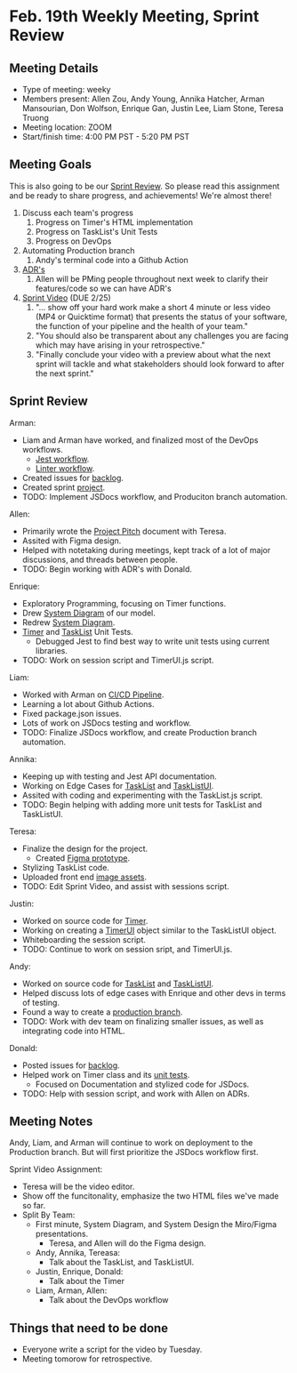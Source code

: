 # Feb. 19th Weekly Meeting, Sprint Review

## Meeting Details

- Type of meeting: weeky
- Members present: Allen Zou, Andy Young, Annika Hatcher, Arman Mansourian, Don Wolfson, Enrique Gan, Justin Lee, Liam Stone, Teresa Truong
- Meeting location: ZOOM
- Start/finish time: 4:00 PM PST - 5:20 PM PST

## Meeting Goals

This is also going to be our [Sprint Review](https://canvas.ucsd.edu/courses/21783/assignments/277651). So please read this assignment and be ready to share progress, and achievements! We're almost there!

1) Discuss each team's progress
   1) Progress on Timer's HTML implementation
   2) Progress on TaskList's Unit Tests
   3) Progress on DevOps
2) Automating Production branch
   1) Andy's terminal code into a Github Action
3) [ADR's](https://canvas.ucsd.edu/courses/21783/assignments/259317)
   1) Allen will be PMing people throughout next week to clarify their features/code so we can have ADR's
4) [Sprint Video](https://canvas.ucsd.edu/courses/21783/assignments/277675) (DUE 2/25)
   1) "... show off your hard work make a short 4 minute or less video (MP4 or Quicktime format) that presents the status of your software, the function of your pipeline and the health of your team."
   2) "You should also be transparent about any challenges you are facing which may have arising in your retrospective."
   3) "Finally conclude your video with a preview about what the next sprint will tackle and what stakeholders should look forward to after the next sprint."

## Sprint Review

Arman:

- Liam and Arman have worked, and finalized most of the DevOps workflows.
  - [Jest workflow](https://github.com/DonaldWolfson/cse110-w21-group29/blob/main/.github/workflows/jest.yml).
  - [Linter workflow](https://github.com/DonaldWolfson/cse110-w21-group29/blob/main/.github/workflows/lint.yml).
- Created issues for [backlog](https://github.com/DonaldWolfson/cse110-w21-group29/issues?q=is%3Aissue+user%3Aamansourian+).
- Created sprint [project](https://github.com/DonaldWolfson/cse110-w21-group29/projects/2).
- TODO: Implement JSDocs workflow, and Produciton branch automation.

Allen:

- Primarily wrote the [Project Pitch](https://github.com/DonaldWolfson/cse110-w21-group29/blob/main/admin/pitch/Project%20Pitch.pdf) document with Teresa.
- Assited with Figma design.
- Helped with notetaking during meetings, kept track of a lot of major discussions, and threads between people.
- TODO: Begin working with ADR's with Donald.

Enrique:

- Exploratory Programming, focusing on Timer functions.
- Drew [System Diagram](https://github.com/DonaldWolfson/cse110-w21-group29/blob/main/admin/pitch/System%20Diagram.jpg) of our model.
- Redrew [System Diagram](https://github.com/DonaldWolfson/cse110-w21-group29/blob/main/admin/pitch/systemdiagram.drawio.png).
- [Timer](https://github.com/DonaldWolfson/cse110-w21-group29/blob/main/source/__tests__/Timer.test.js) and [TaskList](https://github.com/DonaldWolfson/cse110-w21-group29/blob/main/source/__tests__/TaskList.test.js) Unit Tests.
  - Debugged Jest to find best way to write unit tests using current libraries.
- TODO: Work on session script and TimerUI.js script.

Liam:

- Worked with Arman on [CI/CD Pipeline](https://github.com/DonaldWolfson/cse110-w21-group29/actions).
- Learning a lot about Github Actions.
- Fixed package.json issues.
- Lots of work on JSDocs testing and workflow.
- TODO: Finalize JSDocs workflow, and create Production branch automation.

Annika:

- Keeping up with testing and Jest API documentation.
- Working on Edge Cases for [TaskList](https://github.com/DonaldWolfson/cse110-w21-group29/blame/main/source/js/TaskList.js) and [TaskListUI](https://github.com/DonaldWolfson/cse110-w21-group29/blame/main/source/js/TaskListUI.js).
- Assited with coding and experimenting with the TaskList.js script.
- TODO: Begin helping with adding more unit tests for TaskList and TaskListUI.

Teresa:

- Finalize the design for the project.
  - Created [Figma prototype](https://www.figma.com/file/0xkjAbdUK1WsQjAqwKRYTc/Electric-Pomato-Prototype?node-id=0%3A1).
- Stylizing TaskList code.
- Uploaded front end [image assets](https://github.com/DonaldWolfson/cse110-w21-group29/tree/main/source/img).
- TODO: Edit Sprint Video, and assist with sessions script.

Justin:

- Worked on source code for [Timer](https://github.com/DonaldWolfson/cse110-w21-group29/blame/main/source/js/Timer.js).
- Working on creating a [TimerUI](https://github.com/DonaldWolfson/cse110-w21-group29/blob/session_script/source/js/TimerUI.js) object similar to the TaskListUI object.
- Whiteboarding the session script.
- TODO: Continue to work on session sript, and TimerUI.js.

Andy:

- Worked on source code for [TaskList](https://github.com/DonaldWolfson/cse110-w21-group29/blame/main/source/js/TaskList.js) and [TaskListUI](https://github.com/DonaldWolfson/cse110-w21-group29/blame/main/source/js/TaskListUI.js).
- Helped discuss lots of edge cases with Enrique and other devs in terms of testing.
- Found a way to create a [production branch](https://github.com/DonaldWolfson/cse110-w21-group29/tree/production).
- TODO: Work with dev team on finalizing smaller issues, as well as integrating code into HTML.

Donald:

- Posted issues for [backlog](https://github.com/DonaldWolfson/cse110-w21-group29/issues?q=is%3Aissue+user%3ADonaldWolfson).
- Helped work on Timer class and its [unit tests](https://github.com/DonaldWolfson/cse110-w21-group29/blame/main/source/js/Timer.js).
  - Focused on Documentation and stylized code for JSDocs.
- TODO: Help with session script, and work with Allen on ADRs.

## Meeting Notes

Andy, Liam, and Arman will continue to work on deployment to the Production branch. But will first prioritize the JSDocs workflow first.

Sprint Video Assignment:

- Teresa will be the video editor.
- Show off the funcitonality, emphasize the two HTML files we've made so far.
- Split By Team:
  - First minute, System Diagram, and System Design the Miro/Figma presentations.
    - Teresa, and Allen will do the Figma design.
  - Andy, Annika, Tereasa:
    - Talk about the TaskList, and TaskListUI.
  - Justin, Enrique, Donald:
    - Talk about the Timer
  - Liam, Arman, Allen:
    - Talk about the DevOps workflow

## Things that need to be done

- Everyone write a script for the video by Tuesday.
- Meeting tomorow for retrospective.

